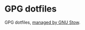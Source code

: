 # GPG dotfiles
GPG dotfiles, [managed by GNU Stow](https://brandon.invergo.net/news/2012-05-26-using-gnu-stow-to-manage-your-dotfiles.html).
